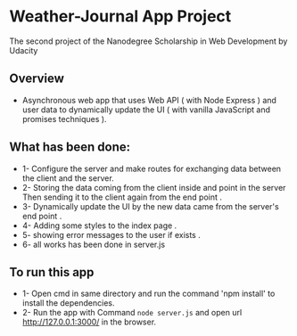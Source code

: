 
# Weather-Journal App Project
The second project of the Nanodegree Scholarship in Web Development by Udacity

## Overview
* Asynchronous web app that uses Web API ( with Node Express ) and user data to dynamically update the UI ( with vanilla JavaScript and promises techniques ). 

## What has been done:
* 1- Configure the server and make routes for exchanging data between the client and the server.
* 2- Storing the data coming from the client inside and point in the server Then sending it to the client again from the end point .
* 3- Dynamically update the UI by the new data came from the server's end point .
* 4- Adding some styles to the index page .
* 5- showing error messages to the user if exists .
* 6- all works has been done in server.js 

## To run this app
* 1- Open cmd in same directory and run the command 'npm install' to install the dependencies.
* 2- Run the app with Command `node server.js` and open url http://127.0.0.1:3000/ in the browser.

